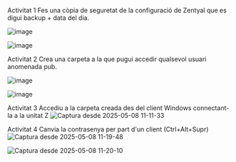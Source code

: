 Activitat 1
Fes una còpia de seguretat de la configuració de Zentyal que es digui backup + data del dia.

![image](https://github.com/user-attachments/assets/01a062d3-47e5-497f-921b-50e8f7667778)

![image](https://github.com/user-attachments/assets/45736aa9-9850-41a9-a462-1f2f6aba8ae9)

Activitat 2
Crea una carpeta a la que pugui accedir qualsevol usuari anomenada pub.

![image](https://github.com/user-attachments/assets/a8a6d9c5-e57d-40fc-998f-1323b5c51be5)

![image](https://github.com/user-attachments/assets/c824c630-982a-4118-a857-274eca6b720f)

Activitat 3
Accediu a la carpeta creada des del client Windows connectant-la a la unitat Z
![Captura desde 2025-05-08 11-11-33](https://github.com/user-attachments/assets/69e8e71a-5fb4-4906-9338-75c0c596e5c6)

Activitat 4
Canvia la contrasenya per part d'un client (Ctrl+Alt+Supr)
![Captura desde 2025-05-08 11-19-48](https://github.com/user-attachments/assets/3a7cd538-5947-400c-98c5-313c59cd5ec6)

![Captura desde 2025-05-08 11-20-10](https://github.com/user-attachments/assets/013723fb-11cc-428b-bddc-cb757b28981a)
